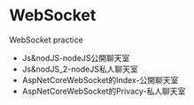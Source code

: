 # WebSocket
WebSocket practice
* Js&nodJS-nodeJS公開聊天室
* Js&nodJS_2-nodeJS私人聊天室
* AspNetCoreWebSocket的Index-公開聊天室
* AspNetCoreWebSocket的Privacy-私人聊天室
